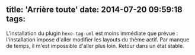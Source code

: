 title: 'Arrière toute'
date: 2014-07-20 09:59:18
tags:
---

L'installation du plugin `hexo-tag-uml` est moins immédiate que prévue : l'installation impose d'aller modifier les layouts du thème actif. Par manque de temps, il m'est impossible d'aller plus loin.
Retour dans un état stable.




